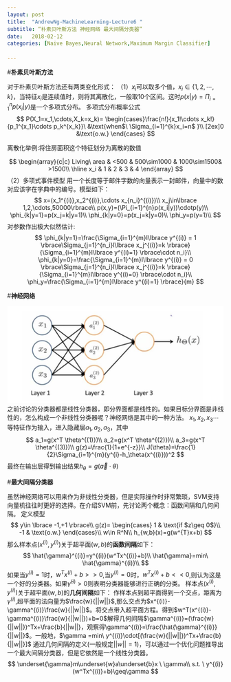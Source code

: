 ```yaml
---
layout: post
title:  "AndrewNg-MachineLearning-Lecture6 "
subtitle: “朴素贝叶斯方法 神经网络 最大间隔分类器”
date:   2018-02-12
categories: [Naive Bayes,Neural Network,Maximum Margin Classifier]

---
```

<script type="text/x-mathjax-config"> MathJax.Hub.Config({ tex2jax: {inlineMath: [['$','$'],['\\(','\\)']]} }); </script> <script type="text/javascript" async src="https://cdn.mathjax.org/mathjax/latest/MathJax.js?config=TeX-MML-AM_CHTML"> </script>

#**朴素贝叶斯方法**

对于朴素贝叶斯方法还有两类变化形式：
（1）$x_i$可以取多个值，$x_i\in \lbrace 1,2,\cdots,k\rbrace$，当特征$x_i$是连续值时，则将其离散化，一般取10个区间。这时$p(x|y)=\Pi_{i=1}^{n}p(x_i|y)$是一个多项式分布。
多项式分布概率公式
$$
P(X_1=x_1,\cdots,X_k=x_k)=
\begin{cases}\frac{n!}{x_1!\cdots x_k!}{p_1^{x_1}\cdots p_k^{x_k}}\ &\text{when$\ \Sigma_{i=1}^{k}x_i=n$ }\\
[2ex]0 &\text{o.w.}
\end{cases}
$$

离散化举例:将住房面积这个特征划分为离散的数值

$$
\begin{array}{c|c}
Living\ area & <500 & 500\sim1000 & 1000\sim1500& >1500\\
\hline
 x_i & 1 & 2 & 3 & 4
\end{array}
$$
（2）多项式事件模型
用一个长度等于邮件字数的向量表示一封邮件，向量中的数对应该字在字典中的编号。模型如下：
$$
x=(x_1^{(i)},x_2^{(i)},\cdots x_{n_i}^{(i)})\\
x_j\in\lbrace 1,2,\cdots,50000\rbrace\\
p(x,y)=(\Pi_{i=1}^{n}p(x_i|y))\cdotp(y)\\
\phi_{k|y=1}=p(x_j=k|y=1)\\
\phi_{k|y=0}=p(x_j=k|y=0)\\
\phi_y=p(y=1)\\
$$
对参数作出极大似然估计:
$$
\phi_{k|y=1}=\frac{\Sigma_{i=1}^{m}I\lbrace y^{(i)} = 1 \rbrace\Sigma_{j=1}^{n_i}I\lbrace x_j^{(i)}=k \rbrace}{\Sigma_{i=1}^{m}I\lbrace y^{(i)=1} \rbrace\cdot n_i}\\
\phi_{k|y=0}=\frac{\Sigma_{i=1}^{m}I\lbrace y^{(i)} = 0 \rbrace\Sigma_{j=1}^{n_i}I\lbrace x_j^{(i)}=k \rbrace}{\Sigma_{i=1}^{m}I\lbrace y^{(i)=0} \rbrace\cdot n_i}\\
\phi_y=\frac{\Sigma_{i=1}^{m}I\lbrace y^{(i)=1} \rbrace}{m}
$$

#**神经网络**

![](https://raw.githubusercontent.com/NjuOwen/NjuOwen.github.io/master/img/2018-02-12-AndrewNg-MachineLearning-lec6/%E7%A5%9E%E7%BB%8F%E7%BD%91%E7%BB%9C.png)
之前讨论的分类器都是线性分类器，即分界面都是线性的。如果目标分界面是非线性的，怎么构成一个非线性分类器呢？神经网络是其中的一种方法。
$x_1,x_2,x_3\cdots$等特征作为输入，进入隐藏层$a_1,a_2,a_3$，其中
$$
a_1=g(x^T \theta^{(1)})\\
a_2=g(x^T \theta^{(2)})\\
a_3=g(x^T \theta^{(3)})\\
g(z)=\frac{1}{1+e^{-z}}\\
J(\theta)=\frac{1}{2}\Sigma_{i=1}^{m}(y^{i}-h_\theta(x^{(i)}))^2
$$
最终在输出层得到输出结果$h_{\theta}=g(\overrightarrow{a}\cdot\theta)$

#**最大间隔分类器**

虽然神经网络可以用来作为非线性分类器，但是实际操作时非常繁琐，SVM支持向量机往往时更好的选择。在介绍SVM前，先讨论两个概念：函数间隔和几何间隔。
定义模型
$$
y\in \lbrace -1,+1 \rbrace\\
g(z)=
\begin{cases}
1 & \text{if $z\geq 0$}\\
-1 & \text{o.w.}
\end{cases}\\
w\in R^N\\
h_{w,b}(x)=g(w^{T}x+b)
$$
那么样本点$(x^{(i)},y^{(i)})$关于超平面$(w,b)$的**函数间隔**如下：
$$
\hat{\gamma}^{(i)}=y^{(i)}(w^Tx^{(i)}+b)\\
\hat{\gamma}=min\ \hat{\gamma}^{(i)}\\
$$
如果当$y^{(i)}=1$时，$w^Tx^{(i)}+b>>0$,当$y^{(i)}=0$时，$w^Tx^{(i)}+b<<0$,则认为这是一个好的分类器。如果$\hat{\gamma}^{(i)}>0$则表明分类器能够进行正确的分类。
样本点$(x^{(i)},y^{(i)})$关于超平面$(w,b)$的**几何间隔**如下：
作样本点到超平面得到一个交点，距离为$\gamma^{(i)}$,超平面的法向量为$\frac{w}{||w||}$,那么交点为$x^{(i)}-\gamma^{(i)}\frac{w}{||w||}$。将交点带入超平面方程。得到$w^T(x^{(i)}-\gamma^{(i)}\frac{w}{||w||})+b=0$解得几何间隔$\gamma^{(i)}=(\frac{w}{||w||})^Tx+\frac{b}{||w||}，观察得\gamma^{(i)}=\frac{\hat{\gamma}^{(i)}}{||w||}$。一般地，$\gamma =min\ y^{(i)}\cdot[(\frac{w}{||w||})^Tx+\frac{b}{||w||}]$
通过几何间隔的定义(一般规定$||w||=1$)，可以通过一个优化问题推导出一个最大间隔分类器，但是它依然是一个线性分类器。
$$
\underset{\gamma}m\underset{w}a\underset{b}x \ \gamma\\
s.t. \ y^{(i)}(w^Tx^{(i)}+b)\geq\gamma
$$
